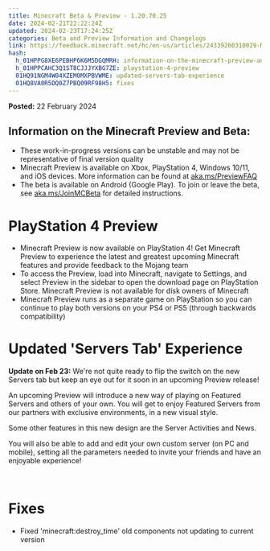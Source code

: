 ```yaml
---
title: Minecraft Beta & Preview - 1.20.70.25
date: 2024-02-21T22:22:24Z
updated: 2024-02-23T17:24:25Z
categories: Beta and Preview Information and Changelogs
link: https://feedback.minecraft.net/hc/en-us/articles/24339260310029-Minecraft-Beta-Preview-1-20-70-25
hash:
  h_01HPPG8XE6PEBHP6K6M5DGQMRH: information-on-the-minecraft-preview-and-beta
  h_01HPPCAHC3Q1ST8CJJJYXBG7ZE: playstation-4-preview
  01HQ91NGM4W04XZEM0MXPBVWME: updated-servers-tab-experience
  01HQ8VA0R5DQ0Z7PBQ09RF98H5: fixes
---
```


**Posted:** 22 February 2024

## **Information on the Minecraft Preview and Beta:**

- These work-in-progress versions can be unstable and may not be representative of final version quality
- Minecraft Preview is available on Xbox, PlayStation 4, Windows 10/11, and iOS devices. More information can be found at [aka.ms/PreviewFAQ](https://aka.ms/PreviewFAQ)
- The beta is available on Android (Google Play). To join or leave the beta, see [aka.ms/JoinMCBeta](https://aka.ms/JoinMCBeta) for detailed instructions.  
    

# PlayStation 4 Preview

- Minecraft Preview is now available on PlayStation 4! Get Minecraft Preview to experience the latest and greatest upcoming Minecraft features and provide feedback to the Mojang team
- To access the Preview, load into Minecraft, navigate to Settings, and select Preview in the sidebar to open the download page on PlayStation Store. Minecraft Preview is not available for disk owners of Minecraft
- Minecraft Preview runs as a separate game on PlayStation so you can continue to play both versions on your PS4 or PS5 (through backwards compatibility)  
    

# Updated 'Servers Tab' Experience

**Update on Feb 23:** We're not quite ready to flip the switch on the new Servers tab but keep an eye out for it soon in an upcoming Preview release!  
  

An upcoming Preview will introduce a new way of playing on Featured Servers and others of your own. You will get to enjoy Featured Servers from our partners with exclusive environments, in a new visual style.

Some other features in this new design are the Server Activities and News.

You will also be able to add and edit your own custom server (on PC and mobile), setting all the parameters needed to invite your friends and have an enjoyable experience!

 

# Fixes

- Fixed 'minecraft:destroy_time' old components not updating to current version
